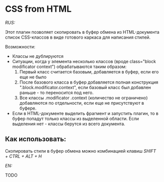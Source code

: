 # CSS from HTML

*RUS:*

Этот плагин позволяет скопировать в буфер обмена из HTML-документа список CSS-классов в виде готового каркаса для написания стилей.

Возможности:
- Классы не дублируются
- Ситуации, когда у элемента несколько классов (вроде class="block modificator context") обрабатываются таким образом:
    1. Первый класс считается базовым, добавляется в буфер, если его еще не было
    2. После базового класса в буфер добавляется полная конструкция ".block.modificator.context", если базовый класс был добавлен раньше - то переносится под него.
    3. Все классы .modificator .context (количество не ограничено) добавляются по отдельности, если еще не присутствуют в буфере.
- Если в HTML-документе выделить фрагмент и запустить плагин, то в буфер попадут только классы из выделенной области. Если выделения нет - классы берутся из всего документа.

## Как использовать:
Скопировать стили в буфер обмена можно комбинацией клавиш *SHIFT + CTRL + ALT + H*

*EN:*

TODO
